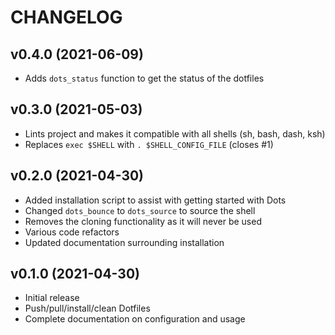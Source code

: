 # CHANGELOG

## v0.4.0 (2021-06-09)

* Adds `dots_status` function to get the status of the dotfiles

## v0.3.0 (2021-05-03)

* Lints project and makes it compatible with all shells (sh, bash, dash, ksh)
* Replaces `exec $SHELL` with `. $SHELL_CONFIG_FILE` (closes #1)

## v0.2.0 (2021-04-30)

* Added installation script to assist with getting started with Dots
* Changed `dots_bounce` to `dots_source` to source the shell
* Removes the cloning functionality as it will never be used
* Various code refactors
* Updated documentation surrounding installation

## v0.1.0 (2021-04-30)

* Initial release
* Push/pull/install/clean Dotfiles
* Complete documentation on configuration and usage
